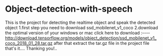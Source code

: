 # Object-detection-with-speech
This is the project for detecting the realtime object and speak the detected object
1.first step you need to download ssd_mobilenet_v1_coco 
2.download the optimal version of your windows or mac
click here to download :----http://download.tensorflow.org/models/object_detection/ssd_mobilenet_v1_coco_2018_01_28.tar.gz
after that extract the tar.gz file in the project file 
that's it....
    Thanking you!..
